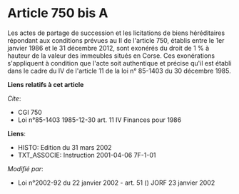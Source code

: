 # Article 750 bis A

Les actes de partage de succession et les licitations de biens héréditaires répondant aux conditions prévues au II de
l'article 750, établis entre le 1er janvier 1986 et le 31 décembre 2012, sont exonérés du droit de 1 % à hauteur de la valeur
des immeubles situés en Corse. Ces exonérations s'appliquent à condition que l'acte soit authentique et précise qu'il est
établi dans le cadre du IV de l'article 11 de la loi n° 85-1403 du 30 décembre 1985.

**Liens relatifs à cet article**

_Cite_:

  - CGI 750
  - Loi n°85-1403 1985-12-30 art. 11 IV Finances pour 1986

**Liens**:

  - HISTO: Edition du 31 mars 2002
  - TXT_ASSOCIE: Instruction 2001-04-06 7F-1-01

_Modifié par_:

  - Loi n°2002-92 du 22 janvier 2002 - art. 51 () JORF 23 janvier 2002
